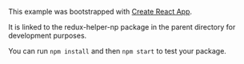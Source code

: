 This example was bootstrapped with [Create React App](https://github.com/facebook/create-react-app).

It is linked to the redux-helper-np package in the parent directory for development purposes.

You can run `npm install` and then `npm start` to test your package.
